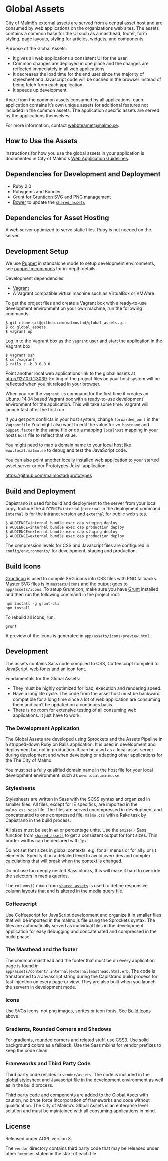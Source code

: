 Global Assets
===============
City of Malmö’s external assets are served from a central asset host and are consumed by web applications on the organizations web sites. The assets contains a common base for the UI such as a masthead, footer, form styling, page layouts, styling for articles, widgets, and components.

Purpose of the Global Assets:

* It gives all web applications a consistent UI for the user.
* Common changes are deployed in one place and the changes are reflected immediately in all web applications.
* It decreases the load time for the end user since the majority of stylesheet and Javascript code will be cached in the browser instead of being fetch from each application.
* It speeds up development.

Apart from the common assets consumed by all applications, each application contains it’s own unique assets for additional features not included in the common assets. The application specific assets are served by the applications themselves.

For more information, contact webbteamet@malmo.se.

## How to Use the Assets
Instructions for how you use the global assets in your application is documented in City of Malmö's [Web Application Guidelines](http://malmostad.github.io/wag/).

## Dependencies for Development and Deployment
* Ruby 2.0
* Rubygems and Bundler
* [Grunt](http://gruntjs.com/) for Grunticon SVG and PNG management
* [Bower](http://bower.io) to update the [`shared_assets`](https://github.com/malmostad/shared_assets)

## Dependencies for Asset Hosting
A web server optimized to serve static files. Ruby is not needed on the server.


## Development Setup
We use [Puppet](https://puppetlabs.com/) in standalone mode to setup development environments, see [puppet-mcommons](https://github.com/malmostad/puppet-mcommons/) for in-depth details.

Development dependencies:

* [Vagrant](https://www.vagrantup.com/)
* A Vagrant compatible virtual machine such as VirtualBox or VMWare

To get the project files and create a Vagrant box with a ready-to-use development environment on your own machine, run the following commands:

```shell
$ git clone git@github.com:malmostad/global_assets.git
$ cd global_assets
$ vagrant up
```

Log in to the Vagrant box as the `vagrant` user and start the application in the Vagrant box:

```shell
$ vagrant ssh
$ cd /vagrant
$ rails s -b 0.0.0.0
```

Point another local web applications link to the global assets at http://127.0.0.1:3039. Editing of the project files on your host system will be reflected when you hit reload in your browser.

When you run the `vagrant up` command for the first time it creates an Ubuntu 14.04 based Vagrant box with a ready-to-use development environment for the application. This will take some time. Vagrant will launch fast after the first run.

If you get port conflicts in your host system, change `forwarded_port` in the `Vagrantfile` You might also want to edit the value for `vm.hostname` and `puppet.facter` in the same file or do a mapping `localhost` mapping in your hosts `host` file to reflect that value.

You might need to map a domain name to your local host like `www.local.malmo.se` to debug and test the JavaScript code.

You can also point another locally installed web application to your started asset server or our Prototypes Jekyll application:

https://github.com/malmostad/prototypes

## Build and Deployment
Capistrano is used for build and deployment to the server from your local copy. Include the `AUDIENCE=internal|external` in the deployment command. `internal` is for the intranet version and `external` for public web sites.

```
$ AUDIENCE=internal bundle exec cap staging deploy
$ AUDIENCE=internal bundle exec cap production deploy
$ AUDIENCE=external bundle exec cap staging deploy
$ AUDIENCE=external bundle exec cap production deploy
```

The compression levels for CSS and Javascript files are configured in `config/environments/` for development, staging and production.


## Build Icons
[Grunticon](https://github.com/filamentgroup/grunticon) is used to compile SVG icons into CSS files with PNG fallbacks. Master SVG files is in `masters/icons` and the output goes to `app/assets/icons`. To setup Grunticon, make sure you have [Grunt](http://gruntjs.com/) installed and then run the following command in the project root:

```
npm install -g grunt-cli
npm install
```

To rebuild all icons, run:
```
grunt
```

A preview of the icons is generated in `app/assets/icons/preview.html`.


## Development

The assets contains Sass code compiled to CSS, Coffeescript compiled to JavaScript, web fonts and an icon font.

Fundamentals for the Global Assets:

* They must be highly optimized for load, execution and rendering speed.
* Have a long life cycle. The code from the asset host must be backward compatible for a long time since a lot of web application are consuming them and can’t be updated on a continues basis.
* There is no room for extensive testing of all consuming web applications. It just have to work.

### The Development Application
The Global Assets are developed using Sprockets and the Assets Pipeline in a stripped-down Ruby on Rails application. It is used in development and deployment but not in production. It can be used as a local asset server during development and when developing or adapting other applications for the The City of Malmo.

You must set a fully qualified domain name in the host file for your local development environment. such as `www.local.malmo.se`.

### Stylesheets
Stylesheets are written in Sass with the SCSS syntax and organized in smaller files. All files, except for IE specifics, are imported in the `malmo.css.scss` file. The files are served uncompressed in development and concatenated to one compressed file, `malmo.css` with a Rake task by Capistrano in the build process.

All sizes must be set in `em` or percentage units. Use the `emize()` Sass function from [`shared_assets`](https://github.com/malmostad/shared_assets) to get a consistent output for font sizes. Thin border widths can be declared with `1px`.

Do not set font sizes in global contexts, e.g. for all menus or for all `p` or `h1` elements. Specify it on a detailed level to avoid overrides and complex calculations that will break when the context is changed.

Do not use too deeply nested Sass blocks, this will make it hard to override the selectors in media queries.

The `columns()` mixin from [`shared_assets`](https://github.com/malmostad/shared_assets) is used to define responsive column layouts that and is altered in the media query file.

### Coffeescript
Use Coffeescript for JavaScript development and organize it in smaller files that will be imported in the malmo.js file using the Sprockets syntax. The files are automatically served as individual files in the development application for easy debugging and concatenated and compressed in the build phase.

### The Masthead and the footer
The common masthead and the footer that must be on every application page is found in `app/assets/content/[internal|external]masthead.html.erb`. The code is transformed to a Javascript string during the Capistrano build process for fast injection on every page or view. They are also built when you launch the servern in development mode.

### Icons
Use SVGs icons, not png images, sprites or icon fonts. See [Build Icons](#build-icons) above

### Gradients, Rounded Corners and Shadows
For gradients, rounded corners and related stuff, use CSS3. Use solid background colors as a fallback. Use the Sass mixins for vendor prefixes to keep the code clean.

### Frameworks and Third Party Code
Third party code resides in `vendor/assets`. The code is included in the global stylesheet and Javascript file in the development environment as well as in the build process.

Third party code and components are added to the Global Asets with caution, no brute force incorporation of frameworks and code without qualification. The City of Malmo’s Glboal Assets is an enterprise level solution and must be maintained with all consuming applications in mind.

## License
Released under AGPL version 3.

The `vendor` directory contains third party code that may be released under other licenses stated in the start of each file.
